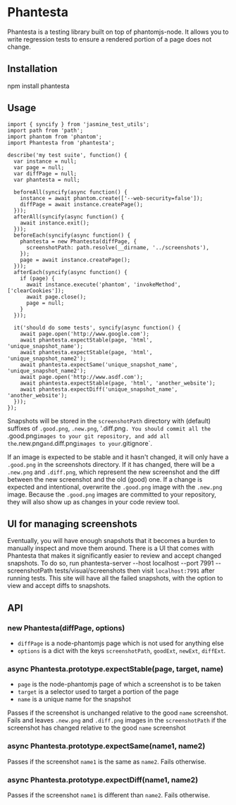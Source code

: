 # Phantesta

Phantesta is a testing library built on top of phantomjs-node. It allows you to
write regression tests to ensure a rendered portion of a page does not change.

## Installation

npm install phantesta

## Usage

    import { syncify } from 'jasmine_test_utils';
    import path from 'path';
    import phantom from 'phantom';
    import Phantesta from 'phantesta';

    describe('my test suite', function() {
      var instance = null;
      var page = null;
      var diffPage = null;
      var phantesta = null;

      beforeAll(syncify(async function() {
        instance = await phantom.create(['--web-security=false']);
        diffPage = await instance.createPage();
      }));
      afterAll(syncify(async function() {
        await instance.exit();
      }));
      beforeEach(syncify(async function() {
        phantesta = new Phantesta(diffPage, {
          screenshotPath: path.resolve(__dirname, '../screenshots'),
        });
        page = await instance.createPage();
      }));
      afterEach(syncify(async function() {
        if (page) {
          await instance.execute('phantom', 'invokeMethod', ['clearCookies']);
          await page.close();
          page = null;
        }
      }));

      it('should do some tests', syncify(async function() {
        await page.open('http://www.google.com');
        await phantesta.expectStable(page, 'html', 'unique_snapshot_name');
        await phantesta.expectStable(page, 'html', 'unique_snapshot_name2');
        await phantesta.expectSame('unique_snapshot_name', 'unique_snapshot_name2');
        await page.open('http://www.asdf.com');
        await phantesta.expectStable(page, 'html', 'another_website');
        await phantesta.expectDiff('unique_snapshot_name', 'another_website');
      }));
    });

Snapshots will be stored in the `screenshotPath` directory with (default)
suffixes of `.good.png`, `.new.png`, '.diff.png`. You should commit all the
`.good.png` images to your git repository, and add all the `.new.png` and
`.diff.png` images to your `.gitignore`.

If an image is expected to be stable and it hasn't changed, it will only
have a `.good.png` in the screenshots directory. If it has changed, there will
be a `.new.png` and `.diff.png`, which represent the new screenshot and the
diff between the new screenshot and the old (good) one. If a change is
expected and intentional, overwrite the `.good.png` image with the `.new.png` image.
Because the `.good.png` images are committed to your repository, they will also
show up as changes in your code review tool.

## UI for managing screenshots

Eventually, you will have enough snapshots that it becomes a burden to manually
inspect and move them around. There is a UI that comes with Phantesta that
makes it significantly easier to review and accept changed snapshots. To do so,
run
    phantesta-server --host localhost --port 7991 --screenshotPath tests/visual/screenshots
then visit `localhost:7991` after running tests. This site will have all the
failed snapshots, with the option to view and accept diffs to snapshots.

## API

### new Phantesta(diffPage, options)

 - `diffPage` is a node-phantomjs page which is not used for anything else
 - `options` is a dict with the keys `screenshotPath`, `goodExt`, `newExt`, `diffExt`.

### async Phantesta.prototype.expectStable(page, target, name)

 - `page` is the node-phantomjs page of which a screenshot is to be taken
 - `target` is a selector used to target a portion of the page
 - `name` is a unique name for the snapshot

Passes if the screenshot is unchanged relative to the good `name` screenshot.
Fails and leaves `.new.png` and `.diff.png` images in the `screenshotPath` if
the screenshot has changed relative to the good `name` screenshot

### async Phantesta.prototype.expectSame(name1, name2)

Passes if the screenshot `name1` is the same as `name2`. Fails otherwise.

### async Phantesta.prototype.expectDiff(name1, name2)

Passes if the screenshot `name1` is different than `name2`. Fails otherwise.
